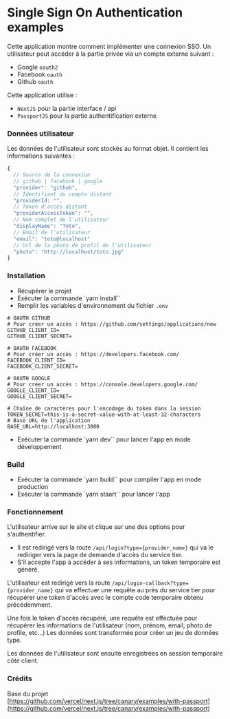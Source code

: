 # Single Sign On Authentication examples

Cette application montre comment implémenter une connexion SSO.
Un utilisateur peut accéder à la partie privée via un compte externe suivant :
- Google `oauth2`
- Facebook `oauth`
- Github `oauth`

Cette application utilise :
  - `NextJS` pour la partie interface / api
  - `PassportJS` pour la partie authentification externe

### Données utilisateur

Les données de l'utilisateur sont stockés au format objet. 
Il contient les informations suivantes :
```js
{
  // Source de la connexion
  // github | facebook | google
  "provider": "github",
  // Identifiant du compte distant
  "providerId: "",
  // Token d'accès distant
  "providerAccessToken": "",
  // Nom complet de l'utilisateur
  "displayName": "Toto",
  // Email de l'utilisateur
  "email": "toto@localhost"
  // Url de la photo de profil de l'utilisateur
  "photo": "http://localhost/toto.jpg"
}
```

### Installation

- Récupérer le projet
- Exécuter la commande `yarn install``
- Remplir les variables d'environnement du fichier `.env`

```.env
# OAUTH GITHUB
# Pour créer un accès : https://github.com/settings/applications/new
GITHUB_CLIENT_ID=
GITHUB_CLIENT_SECRET=

# OAUTH FACEBOOK
# Pour créer un accès : https://developers.facebook.com/
FACEBOOK_CLIENT_ID=
FACEBOOK_CLIENT_SECRET=

# OAUTH GOOGLE
# Pour créer un accès : https://console.developers.google.com/
GOOGLE_CLIENT_ID=
GOOGLE_CLIENT_SECRET=

# Chaîne de caractères pour l'encodage du token dans la session
TOKEN_SECRET=this-is-a-secret-value-with-at-least-32-characters
# Base URL de l'application
BASE_URL=http://localhost:3000
```

- Exécuter la commande `yarn dev`` pour lancer l'app en mode développement

### Build

- Exécuter la commande `yarn build`` pour compiler l'app en mode production
- Exécuter la commande `yarn staart`` pour lancer l'app 


### Fonctionnement

L'utilisateur arrive sur le site et clique sur une des options pour s'authentifier.
- Il est redirigé vers la route `/api/login?type={provider_name}` qui va le rediriger vers la page de demande d'accès du service tier.
- S'il accepte l'app à accéder à ses informations, un token temporaire est généré. 

L'utilisateur est redirigé vers la route `/api/login-callback?type={provider_name}` qui va effectuer une requête au près du service tier pour récupérer une token d'accès avec le compte code temporaire obtenu précédemment.

Une fois le token d'accès récupéré, une requête est effectuée pour récupérer les informations de l'utilisateur (nom, prénom, email, photo de profile, etc...)
Les données sont transformée pour créer un jeu de données type.

Les données de l'utilisateur sont ensuite enregistrées en session temporaire côté client.


### Crédits
Base du projet
[https://github.com/vercel/next.js/tree/canary/examples/with-passport](https://github.com/vercel/next.js/tree/canary/examples/with-passport)

